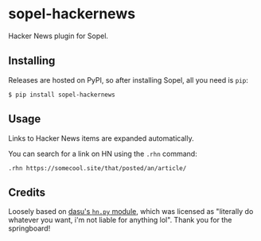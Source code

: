 # sopel-hackernews

Hacker News plugin for Sopel.

## Installing

Releases are hosted on PyPI, so after installing Sopel, all you need is `pip`:

```shell
$ pip install sopel-hackernews
```

## Usage

Links to Hacker News items are expanded automatically.

You can search for a link on HN using the `.rhn` command:

```
.rhn https://somecool.site/that/posted/an/article/
```

## Credits

Loosely based on [dasu's `hn.py` module](https://github.com/dasu/syrup-sopel-modules/blob/8f644ba4b4cdda06200f18a36959796ae7979fb6/hn.py),
which was licensed as "literally do whatever you want, i'm not liable for
anything lol". Thank you for the springboard!
